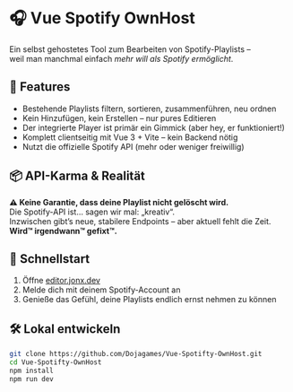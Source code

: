 # 🎧 Vue Spotify OwnHost

Ein selbst gehostetes Tool zum Bearbeiten von Spotify-Playlists –  
weil man manchmal einfach *mehr will als Spotify ermöglicht*.

## 🧰 Features

- Bestehende Playlists filtern, sortieren, zusammenführen, neu ordnen  
- Kein Hinzufügen, kein Erstellen – nur pures Editieren  
- Der integrierte Player ist primär ein Gimmick (aber hey, er funktioniert!)  
- Komplett clientseitig mit Vue 3 + Vite – kein Backend nötig  
- Nutzt die offizielle Spotify API (mehr oder weniger freiwillig)

## 📦 API-Karma & Realität

**⚠️ Keine Garantie, dass deine Playlist nicht gelöscht wird.**  
Die Spotify-API ist… sagen wir mal: „kreativ“.  
Inzwischen gibt’s neue, stabilere Endpoints – aber aktuell fehlt die Zeit.  
**Wird™ irgendwann™ gefixt™.**

## 🚀 Schnellstart

1. Öffne [editor.jonx.dev](https://editor.jonx.dev)  
2. Melde dich mit deinem Spotify-Account an  
3. Genieße das Gefühl, deine Playlists endlich ernst nehmen zu können

## 🛠️ Lokal entwickeln

```bash
git clone https://github.com/Dojagames/Vue-Spotifty-OwnHost.git
cd Vue-Spotifty-OwnHost
npm install
npm run dev
```


